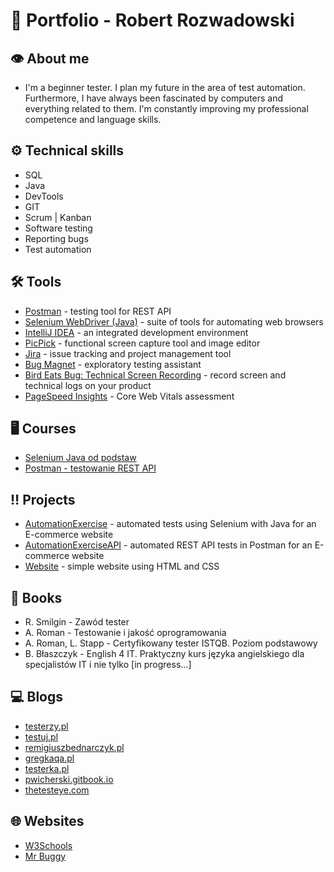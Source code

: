 # :briefcase: Portfolio - Robert Rozwadowski
## :eye: About me
* I'm a beginner tester. I plan my future in the area of test automation. Furthermore, I have always been fascinated by computers and everything related to them. I'm constantly improving my professional competence and language skills.

## :gear: Technical skills
* SQL
* Java
* DevTools
* GIT
* Scrum | Kanban
* Software testing
* Reporting bugs
* Test automation

## :hammer_and_wrench: Tools
* [Postman](https://www.postman.com) - testing tool for REST API
* [Selenium WebDriver (Java)](https://www.selenium.dev/downloads/) - suite of tools for automating web browsers
* [IntelliJ IDEA](https://www.jetbrains.com/idea) - an integrated development environment
* [PicPick](https://picpick.app) - functional screen capture tool and image editor
* [Jira](https://www.atlassian.com) - issue tracking and project management tool
* [Bug Magnet](https://chrome.google.com/webstore/detail/bug-magnet/efhedldbjahpgjcneebmbolkalbhckfi?hl=pl) - exploratory testing assistant
* [Bird Eats Bug: Technical Screen Recording](https://chrome.google.com/webstore/detail/bird-eats-bug-technical-s/mdplmiioglkpgkdblijgilgebpppgblm) - record screen and technical logs on your product
* [PageSpeed Insights](https://pagespeed.web.dev) - Core Web Vitals assessment

## :desktop_computer: Courses
* [Selenium Java od podstaw](https://www.udemy.com/certificate/UC-3e50fa00-0b76-4a2f-946b-74e2d9e80e33/)
* [Postman - testowanie REST API](https://www.udemy.com/certificate/UC-df8449ed-1a4e-4fd6-bf3a-23c0ce01567c/)

## :bangbang: Projects
* [AutomationExercise](https://github.com/RobertGitH/AutomationExercise) - automated tests using Selenium with Java for an E-commerce website
* [AutomationExerciseAPI](https://github.com/RobertGitH/AutomationExerciseAPI) - automated REST API tests in Postman for an E-commerce website
* [Website](https://github.com/RobertGitH/Website) - simple website using HTML and CSS

## :book: Books
* R. Smilgin - Zawód tester
* A. Roman - Testowanie i jakość oprogramowania
* A. Roman, L. Stapp - Certyfikowany tester ISTQB. Poziom podstawowy
* B. Błaszczyk - English 4 IT. Praktyczny kurs języka angielskiego dla specjalistów IT i nie tylko [in progress...]

## :computer: Blogs
* [testerzy.pl](https://testerzy.pl)
* [testuj.pl](https://testuj.pl/blog)
* [remigiuszbednarczyk.pl](https://remigiuszbednarczyk.pl)
* [gregkaqa.pl](https://gregkaqa.pl)
* [testerka.pl](https://testerka.pl)
* [pwicherski.gitbook.io](https://pwicherski.gitbook.io/testowanie-oprogramowania)
* [thetesteye.com](http://thetesteye.com/blog)

## :globe_with_meridians: Websites
* [W3Schools](https://www.w3schools.com)
* [Mr Buggy](http://mrbuggy.pl)
